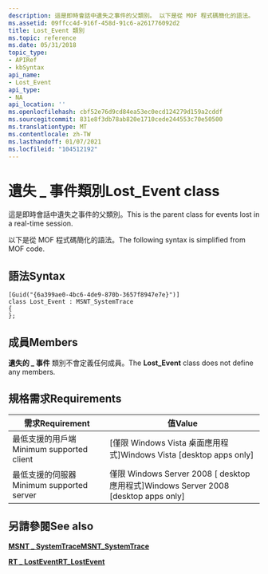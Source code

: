 ```yaml
---
description: 這是即時會話中遺失之事件的父類別。 以下是從 MOF 程式碼簡化的語法。
ms.assetid: 09ffcc4d-916f-458d-91c6-a261776092d2
title: Lost_Event 類別
ms.topic: reference
ms.date: 05/31/2018
topic_type:
- APIRef
- kbSyntax
api_name:
- Lost_Event
api_type:
- NA
api_location: ''
ms.openlocfilehash: cbf52e76d9cd84ea53ec0ecd124279d159a2cddf
ms.sourcegitcommit: 831e8f3db78ab820e1710cede244553c70e50500
ms.translationtype: MT
ms.contentlocale: zh-TW
ms.lasthandoff: 01/07/2021
ms.locfileid: "104512192"
---
```

# <a name="lost_event-class"></a><span data-ttu-id="d92ad-104">遺失 \_ 事件類別</span><span class="sxs-lookup"><span data-stu-id="d92ad-104">Lost\_Event class</span></span>

<span data-ttu-id="d92ad-105">這是即時會話中遺失之事件的父類別。</span><span class="sxs-lookup"><span data-stu-id="d92ad-105">This is the parent class for events lost in a real-time session.</span></span>

<span data-ttu-id="d92ad-106">以下是從 MOF 程式碼簡化的語法。</span><span class="sxs-lookup"><span data-stu-id="d92ad-106">The following syntax is simplified from MOF code.</span></span>

## <a name="syntax"></a><span data-ttu-id="d92ad-107">語法</span><span class="sxs-lookup"><span data-stu-id="d92ad-107">Syntax</span></span>

``` syntax
[Guid("{6a399ae0-4bc6-4de9-870b-3657f8947e7e}")]
class Lost_Event : MSNT_SystemTrace
{
};
```

## <a name="members"></a><span data-ttu-id="d92ad-108">成員</span><span class="sxs-lookup"><span data-stu-id="d92ad-108">Members</span></span>

<span data-ttu-id="d92ad-109">**遺失的 \_ 事件** 類別不會定義任何成員。</span><span class="sxs-lookup"><span data-stu-id="d92ad-109">The **Lost\_Event** class does not define any members.</span></span>

## <a name="requirements"></a><span data-ttu-id="d92ad-110">規格需求</span><span class="sxs-lookup"><span data-stu-id="d92ad-110">Requirements</span></span>



| <span data-ttu-id="d92ad-111">需求</span><span class="sxs-lookup"><span data-stu-id="d92ad-111">Requirement</span></span> | <span data-ttu-id="d92ad-112">值</span><span class="sxs-lookup"><span data-stu-id="d92ad-112">Value</span></span> |
|-------------------------------------|------------------------------------------------------|
| <span data-ttu-id="d92ad-113">最低支援的用戶端</span><span class="sxs-lookup"><span data-stu-id="d92ad-113">Minimum supported client</span></span><br/> | <span data-ttu-id="d92ad-114">\[僅限 Windows Vista 桌面應用程式\]</span><span class="sxs-lookup"><span data-stu-id="d92ad-114">Windows Vista \[desktop apps only\]</span></span><br/>       |
| <span data-ttu-id="d92ad-115">最低支援的伺服器</span><span class="sxs-lookup"><span data-stu-id="d92ad-115">Minimum supported server</span></span><br/> | <span data-ttu-id="d92ad-116">僅限 Windows Server 2008 \[ desktop 應用程式\]</span><span class="sxs-lookup"><span data-stu-id="d92ad-116">Windows Server 2008 \[desktop apps only\]</span></span><br/> |



## <a name="see-also"></a><span data-ttu-id="d92ad-117">另請參閱</span><span class="sxs-lookup"><span data-stu-id="d92ad-117">See also</span></span>

<dl> <dt>

[<span data-ttu-id="d92ad-118">**MSNT \_ SystemTrace**</span><span class="sxs-lookup"><span data-stu-id="d92ad-118">**MSNT\_SystemTrace**</span></span>](msnt-systemtrace.md)
</dt> <dt>

[<span data-ttu-id="d92ad-119">**RT \_ LostEvent**</span><span class="sxs-lookup"><span data-stu-id="d92ad-119">**RT\_LostEvent**</span></span>](rt-lostevent.md)
</dt> </dl>

 

 




